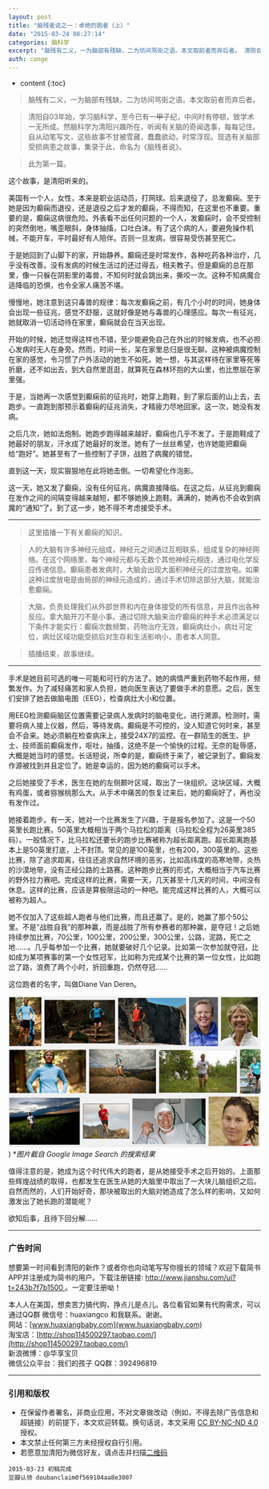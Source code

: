 ```yaml
---
layout: post
title: "脑残者说之一：卓绝的跑者（上）"
date: "2015-03-24 08:27:14"
categories: 脑科学
excerpt: "脑残有二义，一为脑部有残缺，二为坊间骂街之语。本文取前者而弃后者。 清阳自03年始，学习脑科学，至今已有一甲子纪，中间时有停顿，致学术一无所成。..."
auth: conge
---
```

* content
{:toc}

> 脑残有二义，一为脑部有残缺，二为坊间骂街之语。本文取前者而弃后者。

> 清阳自03年始，学习脑科学，至今已有一~~甲子~~纪，中间时有停顿，致学术一无所成。然脑科学为清阳兴趣所在，听闻有关脑的奇闻逸事，每每记住。自从动笔写文，这些故事不甘被雪藏，蠢蠢欲动，时常浮现。现选有关脑部受损病患之故事，集录于此，命名为《脑残者说》。
  
> 此为第一篇。

这个故事，是清阳听来的。

美国有一个人，女性，本来是职业运动员，打网球。后来退役了，总发癫痫。至于她是因为癫痫而退役，还是退役之后才发的癫痫，不得而知，在这里也不重要。重要的是，癫痫这病很危险。外表看不出任何问题的一个人，发癫痫时，会不受控制的突然倒地，嘴歪眼斜，身体抽搐，口吐白沫。有了这个病的人，要避免操作机械，不能开车，平时最好有人陪伴。否则一旦发病，很容易受伤甚至死亡。

于是她回到了山脚下的家，开始静养。癫痫还是时常发作，各种吃药各种治疗，几乎没有改善。没有发病的时候生活过的还过得去，相夫教子。但是癫痫的总在那里，像一只躲在阴影里的毒兽，不知何时就会跳出来，撕咬一次。这种不知病魔合适降临的恐惧，也令全家人痛苦不堪。

慢慢地，她注意到这只毒兽的规律：每次发癫痫之前，有几个小时的时间，她身体会出现一些征兆，感觉不舒服，这就好像是她与毒兽的心理感应。每次一有征兆，她就取消一切活动待在家里，癫痫就会在当天出现。

开始的时候，她还觉得这样也不错，至少能避免自己在外出的时候发病，也不必担心发病时无人在身旁。然而，时间一长，呆在家里总归是很无聊。这种被病魔控制在家的感觉，令习惯了户外活动的她生不如死。她一想，与其这样待在家里等死等折磨，还不如出去，到大自然里逛逛，就算死在森林环抱的大山里，也比憋屈在家里强。

于是，当她再一次感觉到癫痫前的征兆时，她穿上跑鞋，到了家后面的山上去，去跑步。一直跑到那预示着癫痫的征兆消失，才精疲力尽地回家。这一次，她没有发病。

之后几次，她如法炮制。她跑步跑得越来越好，癫痫也几乎不发了。于是跑鞋成了她最好的朋友，汗水成了她最好的发泄。她有了一丝丝希望，也许她能把癫痫给“跑好”。她甚至有了一些控制了子饼，战胜了病魔的错觉。

直到这一天，现实狠狠地在此将她击倒。一切希望化作泡影。

这一天，她又发了癫痫，没有任何征兆，病魔直接降临。在这之后，从征兆到癫痫在发作之间的间隔变得越来越短，都不够她换上跑鞋。满满的，她再也不会收到病魔的“通知”了。到了这一步，她不得不考虑接受手术。

----

> 这里插播一下有关癫痫的知识。

> 人的大脑有许多神经元组成，神经元之间通过互相联系，组成复杂的神经网络。在这个网络里，每个神经元都与无数个其他神经元相连，通过电化学反应传递信息。癫痫患者发病时，大脑会出现大面积神经元的过度放电。如果这种过度放电是由局部的神经元造成的，通过手术切除这部分大脑，就能治愈癫痫。

> 大脑，负责处理我们从外部世界和内在身体接受的所有信息，并且作出各种反应。拿大脑开刀不是小事。通过切除大脑来治疗癫痫的种手术必须满足以下条件才能实行：癫痫次数频繁，药物治疗无效，癫痫病灶小，病灶可定位，病灶区域功能受损后对生存和生活影响小，患者本人同意。

> 插播结束，故事继续。

----

手术是她目前可选的唯一可能和可行的方法了。她的病情严重到药物不起作用，频繁发作。为了减轻痛苦和家人负担，她向医生表达了要做手术的意愿。之后，医生们安排了她去做脑电图（EEG），检查病灶大小和位置。

用EEG检测癫痫脑区位置需要记录病人发病时的脑电变化，进行溯源。检测时，需要将病人接上仪器，然后，等待发病。癫痫是不可控的，没人知道它何时来，甚至会不会来。她必须躺在检查病床上，接受24X7的监控。在一群陌生的医生、护士、技师面前癫痫发作，呕吐，抽搐，这绝不是一个愉快的过程。无奈的耻辱感，大概是她当时的感觉。长话短说，所幸的是，癫痫终于来了，被记录到了。癫痫发作源被找到并且定位了。她是幸运的，因为她的癫痫可以手术。

之后她接受了手术，医生在她的左侧颞叶区域，取出了一块组织。这块区域，大概有鸡蛋，或者猕猴桃那么大。从手术中痛苦的恢复过来后，她的癫痫好了，再也没有发作过。

她接着跑步。有一天，她对一个比赛发生了兴趣，于是报名参加了。这是一个50英里长跑比赛。50英里大概相当于两个马拉松的距离（马拉松全程为26英里385码）。一般情况下，比马拉松还要长的跑步比赛被称为超长距离跑。超长距离跑基本上是50英里打底，上不封顶。常见的是100英里，也有200，300英里的。这些比赛，除了追求距离，往往还追求自然环境的恶劣，比如高纬度的高寒地带，炎热的沙漠地带，没有正经公路的土路赛。这种跑步比赛的形式，大概相当于汽车比赛的野外拉力赛吧。完成这样的比赛，需要一天，几天甚至十几天的时间，中间没有休息。这样的比赛，应该是算极限运动的一种吧。能完成这样比赛的人，大概可以被称为超人。

她不仅加入了这些超人跑者与他们比赛，而且还赢了。是的，她赢了那个50公里。不是“战胜自我”的那种赢，而是战胜了所有参赛者的那种赢，是夺冠！之后她持续参加比赛，70公里，100公里，200公里，300公里，公路，泥路，死亡之地……。几乎每参加一个比赛，她就要破好几个记录。比如第一次参加就夺冠，比如成为某项赛事的第一个女性冠军，比如称为完成某个比赛的第一位女性，比如跑岔了路，浪费了两个小时，折回重跑，仍然夺冠……

这位跑者的名字，叫做Diane Van Deren。

![Diane Van Deren](/assets/images/脑科学/118382-868cc3af06fecbb6.png))
 **图片截自 Google Image Search 的搜索结果*

值得注意的是，她成为这个时代伟大的跑者，是从她接受手术之后开始的。上面那些辉煌战绩的取得，也都发生在医生从她的大脑里中取出了一大块儿脑组织之后。自然而然的，人们开始好奇，那块被取出的大脑对她造成了怎么样的影响，又如何激发出了她长跑的潜能呢？

欲知后事，且待下回分解……

--------

### 广告时间

想要第一时间看到清阳的新作？或者你也向动笔写写你擅长的领域？欢迎下载简书APP并注册成为简书的用户。下载注册链接: [http://www.jianshu.com/ui?t=243b7f7b1500 ](http://www.jianshu.com/ui?t=243b7f7b1500)。一定要注册呦！

本人人在美国，想卖苦力搞代购，挣点儿是点儿。各位看官如果有代购需求，可以通过QQ群 微信号：huaxiangco 和我联系。谢谢。  
网站：[www.huaxiangbaby.com](www.huaxiangbaby.com)  
淘宝店：[http://shop114500297.taobao.com/](http://shop114500297.taobao.com/)  
新浪微博：@华享宝贝  
微信公众平台：我们的孩子 
QQ群：392496819  

----

### 引用和版权

* 在保留作者署名，非商业应用，不对文章做改动（例如，不得去除广告信息和超链接）的前提下，本文欢迎转载。换句话说，本文采用 [CC BY-NC-ND 4.0](http://creativecommons.org/licenses/by-nc-nd/4.0/deed.zh_TW)授权。
* 本文禁止任何第三方未经授权自行引用。
* 若愿意加清阳为微信好友，请点击并扫描[二维码](http://upload.jianshu.io/users/qrcodes/118382/mmqrcode1426875251612.png)

```
2015-03-23 初稿完成
豆瓣认领 doubanclaim0f569104aa8e3007
```
